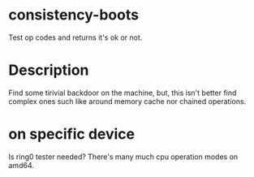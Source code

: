 # consistency-boots
Test op codes and returns it's ok or not.

# Description
Find some tirivial backdoor on the machine, but, this isn't better find complex ones such like
around memory cache nor chained operations.

# on specific device
Is ring0 tester needed? There's many much cpu operation modes on amd64.
